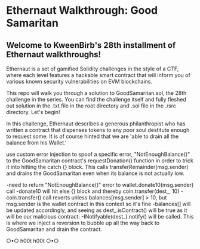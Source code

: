 # Ethernaut Walkthrough: Good Samaritan
## Welcome to KweenBirb's 28th installment of Ethernaut walkthroughs! 

Ethernaut is a set of gamified Solidity challenges in the style of a CTF, where each level features a hackable smart contract that will inform you of various known security vulnerabilities on EVM blockchains.

This repo will walk you through a solution to GoodSamaritan.sol, the 28th challenge in the series. You can find the challenge itself and fully fleshed out solution in the .txt file in the root directory and .sol file in the ./src directory. Let's begin!

In this challenge, Ethernaut describes a generous philanthropist who has written a contract that dispenses tokens to any poor soul destitute enough to request some. It is of course hinted that we are 'able to drain all the balance from his Wallet.'



use custom error injection to spoof a specific error, "NotEnoughBalance()" to the GoodSamaritan contract's requestDonation() function in order to trick it into hitting the catch {} block. This calls transferRemainder(msg.sender) and drains the GoodSamaritan even when its balance is not actually low.

-need to return "NotEnoughBalance()" error to wallet.donate10(msg.sender) call
    -donate10 will hit else {} block and thereby coin.transfer(dest_, 10)
    -coin.transfer() call reverts unless balances[msg.sender] > 10, but msg.sender is the wallet contract in this context so it's fine
        -balances[] will be updated accordingly, and seeing as dest_.isContract() will be true as it will be our malicious contract:
            -INotifyable(dest_).notify() will be called. This is where we inject a reversion to bubble up all the way back to GoodSamaritan and drain the contract.


○•○ h00t h00t ○•○